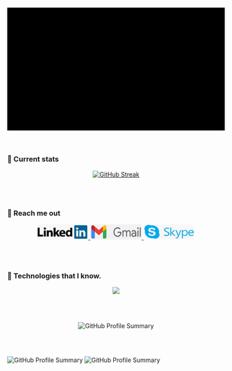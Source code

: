 <p align="center">
  <a href="https://git.io/streak-stats">
    <img src="https://raw.githubusercontent.com/MdRakibul-Hasan/MdRakibul-Hasan/main/images/github%20cover%20final.gif" alt="GitHub Streak" />
  </a>
</p>
<br>

### 📘 Current stats
<p align="center">
  <a href="https://git.io/streak-stats">
    <img src="https://github-readme-streak-stats.herokuapp.com?user=MdRakibul-Hasan&theme=github-dark-blue" alt="GitHub Streak" />
  </a>
</p>
<br><br>



<!-- [![GitHub Trends SVG](https://api.githubtrends.io/user/svg/MdRakibul-Hasan/repos?time_range=six_months&theme=dark)](https://githubtrends.io) -->
### 📘 Reach me out
<p align="center">
  <a href="https://www.linkedin.com/in/wordpress-web-developer-remote/">
    <img src="https://raw.githubusercontent.com/MdRakibul-Hasan/MdRakibul-Hasan/main/images/link%20din.jpg" alt="LinkedIn" width="120px" height="35px">
  </a>
  <a href="mailto:rakibulhassan847@gmail.com">
    <img src="https://raw.githubusercontent.com/MdRakibul-Hasan/MdRakibul-Hasan/main/images/gmail.jpg" alt="Email" width="120px" height="35px">
  </a>
   <a href="skype:rakibulhassan847?chat">
    <img src="https://raw.githubusercontent.com/MdRakibul-Hasan/MdRakibul-Hasan/main/images/skype.jpg" alt="skype:rakibulhassan847" width="120px" height="35px">
  </a>
</p>

<br><br>




### 📘 Technologies that I know.
<p align="center">
  <a>
    <img src="https://skillicons.dev/icons?i=js,arduino,c,cpp,css,firebase,git,github,html,ai,figma,linkedin,mongodb,ps,react,vercel,vite,vscode,wordpress,nodejs,nextjs,&theme=light" />
  </a>
</p>

<br><br>

<p align="center">
<img src="https://github-profile-summary-cards.vercel.app/api/cards/profile-details?username=MdRakibul-Hasan&theme=dark" alt="GitHub Profile Summary" />

</p>


<br><br>

<span align="center">
<img src="https://github-profile-summary-cards.vercel.app/api/cards/repos-per-language?username=MdRakibul-Hasan&theme=dark" alt="GitHub Profile Summary" />
<img src="https://github-profile-summary-cards.vercel.app/api/cards/most-commit-language?username=MdRakibul-Hasan&theme=dark" alt="GitHub Profile Summary" />

</span>
